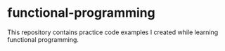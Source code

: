 # functional-programming
This repository contains practice code examples I created while learning functional programming.